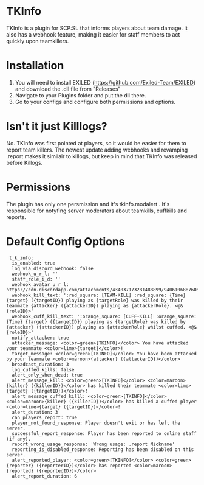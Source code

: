# TKInfo
TKInfo is a plugin for SCP:SL that informs players about team damage. It also has a webhook feature, making it easier for staff members to act quickly upon teamkillers.

# Installation
1. You will need to install EXILED (https://github.com/Exiled-Team/EXILED) and download the .dll file from "Releases"
2. Navigate to your Plugins folder and put the dll there.
3. Go to your configs and configure both permissions and options.

# Isn't it just Killlogs?
No. TKInfo was first pointed at players, so it would be easier for them to report team killers. The newest update adding webhooks and revamping .report makes it similair to killogs, but keep in mind that TKInfo was released before Killogs.

# Permissions
The plugin has only one persmission and it's tkinfo.modalert . It's responsible for notyfing server moderators about teamkills, cuffkills and reports.

# Default Config Options
```
 t_k_info:
  is_enabled: true
  log_via_discord_webhook: false
  webhook_u_r_l: ''
  staff_role_i_d: ''
  webhook_avatar_u_r_l: https://cdn.discordapp.com/attachments/434037173281488899/940610688760545290/mrozonyhyperthink.jpg
  webhook_kill_text: ':red_square: [TEAM-KILL] :red_square: {Time} {target} ({targetID}) playing as {targetRole} was killed by their teammate {attacker} ({attackerID}) playing as {attackerRole}. <@&{roleID}>'
  webhook_cuff_kill_text: ':orange_square: [CUFF-KILL] :orange_square: {Time} {target} ({targetID}) playing as {targetRole} was killed by {attacker} ({attackerID}) playing as {attackerRole} whilst cuffed. <@&{roleID}>'
  notify_attacker: true
  attacker_message: <color=green>[TKINFO]</color> You have attacked your teammate <color=lime>{target}</color>!
  target_message: <color=green>[TKINFO]</color> You have been attacked by your teammate <color=maroon>{attacker} ({attackerID})</color>
  broadcast_duration: 3
  log_cuffed_kills: false
  alert_only_when_dead: true
  alert_message_kill: <color=green>[TKINFO]</color> <color=maroon>{killer} ({killerID})</color> has killed their teammate <color=lime>{target} ({targetID})</color>!
  alert_message_cuffed_killl: <color=green>[TKINFO]</color> <color=maroon>{killer} ({killerID})</color> has killed a cuffed player <color=lime>{target} ({targetID})</color>!
  alert_duration: 3
  can_players_report: true
  player_not_found_response: Player doesn't exit or has left the server.
  successful_report_response: Player has been reported to online staff (if any).
  report_wrong_usage_response: 'Wrong usage: .report Nickname'
  reporting_is_disabled_response: Reporting has been disabled on this server.
  alert_reported_player: <color=green>[TKINFO]</color> <color=green>{reporter} ({reporterID})</color> has reported <color=maroon>{reported} ({reportedID})</color>
  alert_report_duration: 6

```
